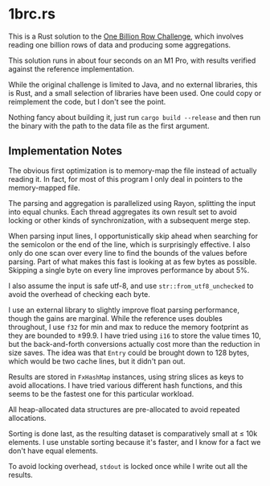 # 1brc.rs

This is a Rust solution to the [One Billion Row Challenge](https://github.com/gunnarmorling/1brc), which involves
reading one billion rows of data and producing some aggregations.

This solution runs in about four seconds on an M1 Pro, with results verified against the reference implementation.

While the original challenge is limited to Java, and no external libraries, this is Rust, and a small selection of
libraries have been used. One could copy or reimplement the code, but I don't see the point.

Nothing fancy about building it, just run `cargo build --release` and then run the binary with the path to the data file
as the first argument.

## Implementation Notes

The obvious first optimization is to memory-map the file instead of actually reading it. In fact, for most of this
program I only deal in pointers to the memory-mapped file.

The parsing and aggregation is parallelized using Rayon, splitting the input into equal chunks. Each thread aggregates
its own result set to avoid locking or other kinds of synchronization, with a subsequent merge step.

When parsing input lines, I opportunistically skip ahead when searching for the semicolon or the end of the line, which
is surprisingly effective. I also only do one scan over every line to find the bounds of the values before parsing. Part
of what makes this fast is looking at as few bytes as possible. Skipping a single byte on every line improves
performance by about 5%.

I also assume the input is safe utf-8, and use `str::from_utf8_unchecked` to avoid the overhead of checking each byte.

I use an external library to slightly improve float parsing performance, though the gains are marginal. While the
reference uses doubles throughout, I use `f32` for min and max to reduce the memory footprint as they are bounded to
±99.9. I have tried using `i16` to store the value times 10, but the back-and-forth conversions actually cost more than
the reduction in size saves. The idea was that `Entry` could be brought down to 128 bytes, which would be two cache
lines, but it didn't pan out.

Results are stored in `FxHashMap` instances, using string slices as keys to avoid allocations. I have tried various
different hash functions, and this seems to be the fastest one for this particular workload.

All heap-allocated data structures are pre-allocated to avoid repeated allocations.

Sorting is done last, as the resulting dataset is comparatively small at ≤ 10k elements. I use unstable sorting because
it's faster, and I know for a fact we don't have equal elements.

To avoid locking overhead, `stdout` is locked once while I write out all the results.